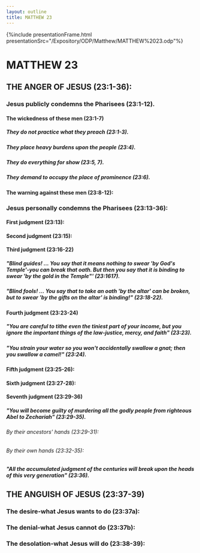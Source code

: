 ```yaml
---
layout: outline
title: MATTHEW 23
---
```

{%include presentationFrame.html presentationSrc="/Expository/ODP/Matthew/MATTHEW%2023.odp"%}

# MATTHEW 23
## THE ANGER OF JESUS (23:1-36): 
###  Jesus publicly condemns the Pharisees (23:1-12). 
####  The wickedness of these men (23:1-7) 
#####  They do not practice what they preach (23:1-3). 
#####  They place heavy burdens upon the people (23:4). 
#####  They do everything for show (23:5, 7). 
#####  They demand to occupy the place of prominence (23:6). 
####  The warning against these men (23:8-12): 
###  Jesus personally condemns the Pharisees (23:13-36): 
####  First judgment (23:13): 
####  Second judgment (23:15): 
####  Third judgment (23:16-22) 
#####  \"Blind guides! \... You say that it means nothing to swear \'by God\'s Temple\'-you can break that oath. But then you say that it is binding to swear \'by the gold in the Temple\"\' (23:1617). 
#####  \"Blind fools! \... You say that to take an oath \'by the altar\' can be broken, but to swear \'by the gifts on the altar\' is binding!\" (23:18-22). 
####  Fourth judgment (23:23-24) 
#####  \"You are careful to tithe even the tiniest part of your income, but you ignore the important things of the law-justice, mercy, and faith\" (23:23). 
#####  \"You strain your water so you won\'t accidentally swallow a gnat; then you swallow a camel!\" (23:24). 
####  Fifth judgment (23:25-26): 
####  Sixth judgment (23:27-28): 
####  Seventh judgment (23:29-36) 
#####  \"You will become guilty of murdering all the godly people from righteous Abel to Zechariah\" (23:29-35). 
######  By their ancestors\' hands (23:29-31): 
######  By their own hands (23:32-35): 
#####  \"All the accumulated judgment of the centuries will break upon the heads of this very generation\" (23:36). 
## THE ANGUISH OF JESUS (23:37-39) 
###  The desire-what Jesus wants to do (23:37a): 
###  The denial-what Jesus cannot do (23:37b): 
###  The desolation-what Jesus will do (23:38-39): 
